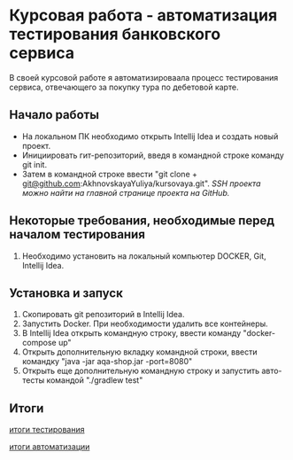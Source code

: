 # Курсовая работа - автоматизация тестирования банковского сервиса
В своей курсовой работе я автоматизироваала процесс тестирования сервиса, отвечающего за покупку тура по дебетовой карте.
## Начало работы
- На локальном ПК необходимо открыть Intellij Idea и создать новый проект. 
- Инициировать гит-репозиторий, введя в командной строке команду git init. 
- Затем в командной строке ввести "git clone + git@github.com:AkhnovskayaYuliya/kursovaya.git".
*SSH проекта можно найти на главной странице проекта на GitHub.* 
## Некоторые требования, необходимые перед началом тестирования
1. Необходимо установить на локальный компьютер DOCKER, Git, Intellij Idea.
## Установка и запуск
1. Скопировать git репозиторий в Intellij Idea.
2. Запустить Docker. При необходимости удалить все контейнеры. 
3. В Intellij Idea открыть командную строку, ввести команду "docker-compose up"
5. Открыть дополнительную вкладку командной строки, ввести командку "java -jar aqa-shop.jar -port=8080"
6. Открыть еще дополнительную командную строку и запустить авто-тесты командой "./gradlew test"
## Итоги

[итоги тестирования](https://github.com/AkhnovskayaYuliya/kursovaya/blob/main/docs/Report.md)

[итоги автоматизации](https://github.com/AkhnovskayaYuliya/kursovaya/blob/main/docs/Summary.md)
